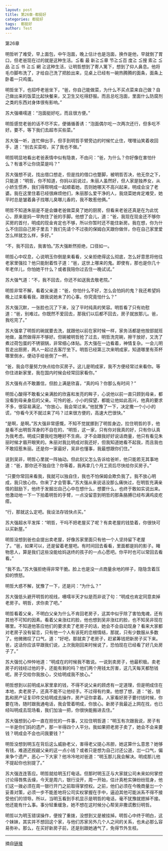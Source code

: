 ```yaml
---
layout: post
title: 第26章-都挺好
categories: 都挺好
tags:  都挺好
author: Test
---
```


第26章

明哲听了难受，早上面包，中午泡面，晚上估计也是泡面，换作是他，早就倒了胃口，但老爸现在过的就是这种生活。≦看 最 新≧≦章 节≧≦百 度≧ ≦搜 索≧ ≦ 品 ≧≦ 书 ≧≦ 網 ≧这种生活，让明哲想到了寄人篱下，想到了仰人鼻息。他将毛巾脚布洗了，才给自己洗了把脸出来，见桌上已经有一碗热腾腾的面条，面条上卧着一只鸡蛋。



明哲坐下，也招呼老爸坐下，“爸，你自己能做菜，为什么不买点菜来自己做？自己做出来的饭菜比起快餐来，又卫生又吃得舒服。而且总吃泡面，里面什么防腐剂之类的东西对身体很有影响。”



苏大强嗫嚅道：“泡面挺好吃，而且很方便。”



明哲感觉老爸的话不尽不实，便循循善诱：“泡面偶尔吃一次两次还行，但多吃不好。要不，等下我们去超市买些菜。”



苏大强一听，连忙伸出手，但手到明哲手臂旁边的时候忙止住，嘿嘿讪笑着收回手，道：“别去买菜啦，买了我也不做。”



明哲明显地看出老爸表情中似有隐衷，不由问：“爸，为什么？你好像在害怕什么？有谁不让你烧菜是吗？”



苏大强想不说，找出借口想走，但是找的借口也蹩脚，被明哲否决，他无奈之下，只能道：“明哲，你不知道，你妈以前说过，朱丽人虽然好，但人家是独养女，从小娇生惯养，我们得帮明成一起顺着她，否则她哪天不高兴起来，明成会没了老婆。我在这里住着已经很麻烦他们，朱丽那么爱干净的人，我烧菜她肯定难受，她平时总是皱着鼻子找哪儿臭哪儿香的，我不敢惹他俩。”



明哲不知道朱丽是不是会嫌老爸做菜臭了她的厨房，但看来老爸还真是在为此忧心，原来是妈一早拘住了爸的手脚。他想了会儿，道：“爸，我现在现金还不够你买房的首付，明成的现金肯定也不够，所以你暂时还不能住新房。我在想，你为什么不住回自己房子里去？我们先请个不过夜的保姆白天跟你做伴，你在自己家里爱怎么样就怎么样，多好。”



“不，我不回去，我害怕。”苏大强断然拒绝，口径如一。



明哲心中叹息，心说明玉你倒是来看看，父亲拒绝得这么彻底，怎么好意思将他往老家里强拉？他只能耐着性子道：“爸，这世上哪来的鬼。即使有，那也是你几十年老伴儿，你怕她干什么？或者我陪你过去住一晚试试。”



苏大强气道：“不，我不回去，你还不如送我去敬老院。”



明哲非常不解，看着父亲道：“爸，你怕什么不好，怎么会怕妈的鬼？我还希望妈晚上过来看看我，跟我说她未了的心事。你究竟怕什么？”



苏大强沉默，一张脸也沉了下来，没了平时纯真的笑容。明哲看了只有劝慰道：“爸，别难过。你既然不爱回去，那我们以后都不回去，房子就放那儿。爸，我吃完了。”



苏大强拿了明哲的碗就要去洗，就跟他以前在家时候一样，家务活都是他按部就班地做，虽然做得并不够好。但碗被明哲抢了过去，明哲洗完碗，擦干放好，又洗了煮过荷包蛋的不锈钢锅，非常细心体贴。苏大强在一边看着，神情复杂。一会儿明哲走出厨房，两人一起过去客厅坐下。明哲已经第三次来明成家，知道哪里有茶杯哪里倒水，便动手给爸倒了一杯。



“爸，我会尽量努力快点给你买房子。这儿是明成家，我不方便经常过来看你。等你住进新家里，我在国内时候会经常回家看你。”



苏大强有点不敢置信，但脸上满是欣喜，“真的吗？你那么有时间？”



明哲心酸得不敢看父亲满脸的欣喜和发亮的眸子，心说他以前一直只顾到母亲，都没看到母亲身后的父亲。可怜的爸，小小的探望，都能让他如此高兴，他真的要求不多，很容易满足。“你放心，我会常过来。”他犹豫了一下，决定撒一个小小的谎，“你看今天不就过来了吗？过来很方便的，高速大巴很快。”



“是啊，是啊。”苏大强非常感慨，不知不觉就挪到了明哲身边，拉住明哲的手，他是看不出明哲浑身的不自在的，“明哲，这一家，只有你对我真的好，只有你认真为我考虑。明成只要我吃饱睡好不生病，才不会跟我好好说话商量，他只有看见朱丽时候才眉开眼笑的。朱丽对我比明成对我还好，但我知道她看不起我，而且我也不敢招惹朱丽。还是你一家最好，吴非也懂事，我最想跟你们住。”



说到吴非，明哲心里就一阵抽动。但此刻又怎么告诉给爸听，他只能若无其事地道：“爸，那你还不独自住？你等着，我再拿几个月工资后尽快给你买房子。”



“只要你常回来看我，我就可以独自住，我也不怕保姆会欺负我了。我不放心明成，我只放心你。你来了才会管事。”苏大强从来说话没那么痛快过，在明哲充满亲情的鼓励下，他终于发掘岀自己心中在想什么，想要什么，也终于敢如实说出来。他激动地一下一下拍着明哲的手臂，一点没留意到明哲的那条胳膊已经布满鸡皮疙瘩。



“行，那就这么定吧。我设法存钱快点买。”



苏大强超水平发挥：“明哲，干吗不把老屋买了呢？有卖老屋的钱垫着，你很快可以买新屋。”



明哲没想到爸也会提出卖老屋，好像苏家里面只有他一个人坚持留下老屋了。“爸，如果可以，还是留着老屋吧。有时间回去看看，里面都是妈的影子。睹物思人，算是我们这些没能给妈送终的孩子的一点心愿吧。你平时也可以常回去看看。”



“我不去。”苏大强拒绝得非常干脆。脸上也是没一点商量余地的样子，隐隐含着压抑的愤怒。



明哲大惑不解，犹豫了一下，还是问：“为什么？”



苏大强低头避开明哲的视线，嗫嚅半天才似是而非说了句：“明成也肯定同意卖掉老房子。明哲，求你卖了吧。”



明哲看着父亲，不明白父亲为什么不肯回老房子，这其中似乎除了害怕鬼魂，还有其他不可知的因素。看着父亲涨红的脸，他也想到吴非涨红的脸，也不知吴非现在哪里。不知道他答应他们的要求卖了老房子的话，她会不会自动现身？看来大家都对老房子没有留恋，只有他一个人有该死的恋根情结，那就，只有少数服从多数了。他微微叹了口气，道：“好吧，那就卖了老房子，赶紧筹钱把新房子买下来。爸，这话你应该早跟我们说，上次我刚回来时候说了，恐怕现在已经看了好几处房子了。”



苏大强忧心忡忡地道：“明成在的时候我不敢说。一说到卖房子，他最积极。卖老房子的钱经过他的手，还能有剩的吗？他们两个用钱太厉害，这几天每天都愁钱呢。房子交给你我放心，交给明成我不放心。”



明哲想到以前明成从家里拿的钱，不得不说父亲的顾虑有一定道理，但是明成住在本地，卖老房子，还真不能不让他经手。不过得有约束。他想了想，道：“爸，钥匙和房产证复印件交给明成去操作，房产证你拿着。人家看好房子要付钱时候，你要在场，随时跟我通电话，我会管着明成，你放心。新房子我最近上网在找，也已经叫明成去现场看，我们加油一把，你很快能搬进去住。”



苏大强想到心中一直在担忧的一件事，又拉住明哲道：“明玉有次跟我说，房子有一半是你们妈的遗产，那一半得四个人平分。我如果把老房子卖了，她会不会来要钱？明成会不会也问我要钱？”



明哲没想到明玉在背后这么威胁老父，害得老父提心吊胆，她这算什么意思？她够有钱，难道还觊觎父亲的这一点小钱？或者只是想为自己讨还公道，岀一口气，偏来争个遗产，恶心一下大家？他冷冷地对爸道：“明玉那儿我会解决。明成那儿他不提起你也别提了。”



苏大强连连答应。明哲就给明玉打电话。但那时明玉正与大家就公司未来如何掌控讨论得唇焦舌燥，今天是周六，银行没开，周一开始，估计真枪实弹纷纷现身，他们这一拨必须在周一银行开门之前取得掌控权。之前，他们必须在今晚商量岀一个妥善对策，必须一步不能差地将公司实权掌握在手中，逼迫其他可能派系不得不接受他们的领导。所以，当明玉看到手机显示是明哲的电话，毫不犹豫就摁掉不接。他还能有什么事。事分轻重缓急，她不想在这时候分心帮吴非撒谎敷衍明哲。



明哲以为明玉错误操作，便按了重拨，没想到又是被挂掉。明哲心中终于明白，这个妹妹，其实并不想回这个家，与他们苏家另外几个人之间的关系，也未必那么容易弥补。那么，在买好新房子前，还是别跟她通气了，免得节外生枝。







*****

摘自[链接](https://m.vodtw.com/wapbook-53717-32938795/)